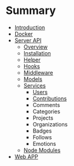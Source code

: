 # Summary

* [Introduction](README.md)
* [Docker](docker.md)
* [Server API](server-api.md)
  * [Overview](server-api/overview.md)
  * [Installation](server-api/installation.md)
  * [Helper](server-api/helper.md)
  * [Hooks](server-api/hooks.md)
  * [Middleware](server-api/middleware.md)
  * [Models](server-api/models.md)
  * [Services](server-api/services.md)
    * [Users](server-api/services/users.md)
    * [Contributions](server-api/services/contributions.md)
    * Comments
    * Categories
    * Projects
    * Organizations
    * Badges
    * Follows
    * Emotions
  * [Node Modules](server-api/node-modules.md)
* [Web APP](web-app.md)

